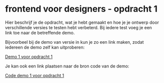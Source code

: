 # frontend voor designers - opdracht 1
Hier beschrijf je de opdracht, wat je hebt gemaakt en hoe je je ontwerp door verschillende versies te testen hebt verbeterd. Bij iedere test voeg je een link toe naar de betreffende demo.

Bijvoorbeel bij de demo van versie in kun je zo een link maken, zodat iedereen de demo zelf kan uitproberen:

[Demo 1 voor opdracht 1](https://github.com/Simonderooij/frontendvoordesigners/blob/master/opdracht1/v4/)


Je kan ook een link plaatsen naar de bron code van de demo:

[Code demo 1 voor opdracht 1](https://github.com/Simonderooij/frontendvoordesigners/blob/master/opdracht1/v4/)
